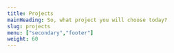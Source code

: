 ```yaml
---
title: Projects
mainHeading: So, what project you will choose today?
slug: projects
menu: ["secondary","footer"]
weight: 60
---
```

